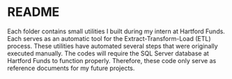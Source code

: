 # README

Each folder contains small utilities I built during my intern at Hartford Funds. Each serves as an automatic tool for the Extract-Transform-Load (ETL) process. These utilities have automated several steps that were originally executed manually. The codes will require the SQL Server database at Hartford Funds to function properly. Therefore, these code only serve as reference documents for my future projects. 
